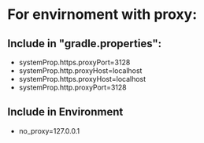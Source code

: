 # For envirnoment with proxy: #

## Include in "gradle.properties": ##
* systemProp.https.proxyPort=3128
* systemProp.http.proxyHost=localhost
* systemProp.https.proxyHost=localhost
* systemProp.http.proxyPort=3128

## Include in Environment ##
* no_proxy=127.0.0.1
